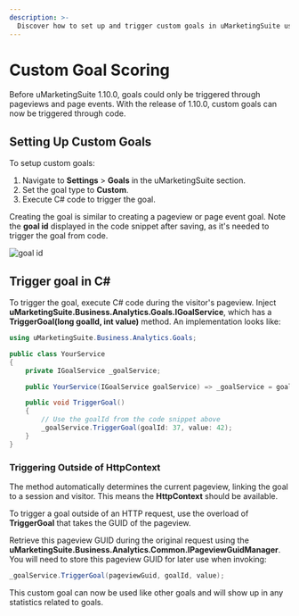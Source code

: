 ```yaml
---
description: >-
  Discover how to set up and trigger custom goals in uMarketingSuite using C# code.
---
```


# Custom Goal Scoring

Before uMarketingSuite 1.10.0, goals could only be triggered through pageviews and page events. With the release of 1.10.0, custom goals can now be triggered through code.

## Setting Up Custom Goals

To setup custom goals:

1. Navigate to **Settings** > **Goals** in the uMarketingSuite section.
2. Set the goal type to **Custom**.
3. Execute C# code to trigger the goal.

Creating the goal is similar to creating a pageview or page event goal. Note the **goal id** displayed in the code snippet after saving, as it's needed to trigger the goal from code.

![goal id]()

## Trigger goal in C#

To trigger the goal, execute C# code during the visitor's pageview. Inject **uMarketingSuite.Business.Analytics.Goals.IGoalService**, which has a **TriggerGoal(long goalId, int value)** method. An implementation looks like:

```cs
using uMarketingSuite.Business.Analytics.Goals;

public class YourService
{
    private IGoalService _goalService;

    public YourService(IGoalService goalService) => _goalService = goalService;

    public void TriggerGoal()
    {
        // Use the goalId from the code snippet above
        _goalService.TriggerGoal(goalId: 37, value: 42);
    }
}
```

### Triggering Outside of HttpContext

The method automatically determines the current pageview, linking the goal to a session and visitor. This means the **HttpContext** should be available.

To trigger a goal outside of an HTTP request, use the overload of **TriggerGoal** that takes the GUID of the pageview.

Retrieve this pageview GUID during the original request using the **uMarketingSuite.Business.Analytics.Common.IPageviewGuidManager**. You will need to store this pageview GUID for later use when invoking:

```cs
_goalService.TriggerGoal(pageviewGuid, goalId, value);
```

This custom goal can now be used like other goals and will show up in any statistics related to goals.
